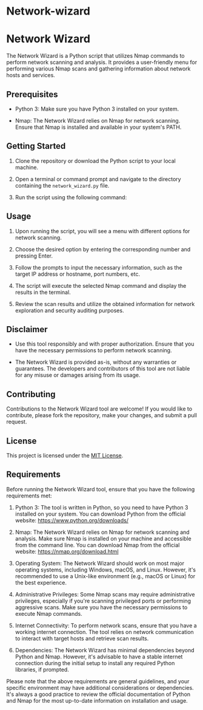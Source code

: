 # Network-wizard
# Network Wizard

The Network Wizard is a Python script that utilizes Nmap commands to perform network scanning and analysis. It provides a user-friendly menu for performing various Nmap scans and gathering information about network hosts and services.

## Prerequisites

- Python 3: Make sure you have Python 3 installed on your system.

- Nmap: The Network Wizard relies on Nmap for network scanning. Ensure that Nmap is installed and available in your system's PATH.

## Getting Started

1. Clone the repository or download the Python script to your local machine.

2. Open a terminal or command prompt and navigate to the directory containing the `network_wizard.py` file.

3. Run the script using the following command:



## Usage

1. Upon running the script, you will see a menu with different options for network scanning.

2. Choose the desired option by entering the corresponding number and pressing Enter.

3. Follow the prompts to input the necessary information, such as the target IP address or hostname, port numbers, etc.

4. The script will execute the selected Nmap command and display the results in the terminal.

5. Review the scan results and utilize the obtained information for network exploration and security auditing purposes.

## Disclaimer

- Use this tool responsibly and with proper authorization. Ensure that you have the necessary permissions to perform network scanning.

- The Network Wizard is provided as-is, without any warranties or guarantees. The developers and contributors of this tool are not liable for any misuse or damages arising from its usage.

## Contributing

Contributions to the Network Wizard tool are welcome! If you would like to contribute, please fork the repository, make your changes, and submit a pull request.

## License

This project is licensed under the [MIT License](LICENSE).

## Requirements

Before running the Network Wizard tool, ensure that you have the following requirements met:

1. Python 3: The tool is written in Python, so you need to have Python 3 installed on your system. You can download Python from the official website: https://www.python.org/downloads/

2. Nmap: The Network Wizard relies on Nmap for network scanning and analysis. Make sure Nmap is installed on your machine and accessible from the command line. You can download Nmap from the official website: https://nmap.org/download.html

3. Operating System: The Network Wizard should work on most major operating systems, including Windows, macOS, and Linux. However, it's recommended to use a Unix-like environment (e.g., macOS or Linux) for the best experience.

4. Administrative Privileges: Some Nmap scans may require administrative privileges, especially if you're scanning privileged ports or performing aggressive scans. Make sure you have the necessary permissions to execute Nmap commands.

5. Internet Connectivity: To perform network scans, ensure that you have a working internet connection. The tool relies on network communication to interact with target hosts and retrieve scan results.

6. Dependencies: The Network Wizard has minimal dependencies beyond Python and Nmap. However, it's advisable to have a stable internet connection during the initial setup to install any required Python libraries, if prompted.

Please note that the above requirements are general guidelines, and your specific environment may have additional considerations or dependencies. It's always a good practice to review the official documentation of Python and Nmap for the most up-to-date information on installation and usage.


